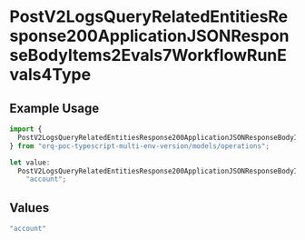 # PostV2LogsQueryRelatedEntitiesResponse200ApplicationJSONResponseBodyItems2Evals7WorkflowRunEvals4Type

## Example Usage

```typescript
import {
  PostV2LogsQueryRelatedEntitiesResponse200ApplicationJSONResponseBodyItems2Evals7WorkflowRunEvals4Type,
} from "orq-poc-typescript-multi-env-version/models/operations";

let value:
  PostV2LogsQueryRelatedEntitiesResponse200ApplicationJSONResponseBodyItems2Evals7WorkflowRunEvals4Type =
    "account";
```

## Values

```typescript
"account"
```
